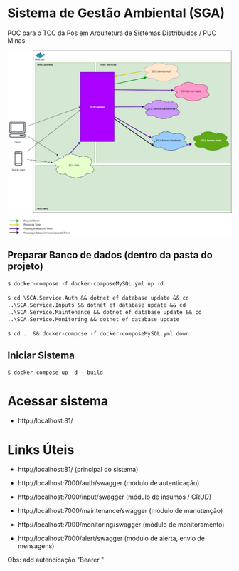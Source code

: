 # Sistema de Gestão Ambiental (SGA)
POC para o TCC da Pós em Arquitetura de Sistemas Distribuidos / PUC Minas

![alt text](https://raw.githubusercontent.com/alansvieceli/tcc-pos-poc-sca/master/diagrama.png)

## Preparar Banco de dados (dentro da pasta do projeto)

```
$ docker-compose -f docker-composeMySQL.yml up -d

$ cd \SCA.Service.Auth && dotnet ef database update && cd ..\SCA.Service.Inputs && dotnet ef database update && cd ..\SCA.Service.Maintenance && dotnet ef database update && cd ..\SCA.Service.Monitoring && dotnet ef database update

$ cd .. && docker-compose -f docker-composeMySQL.yml down
```

## Iniciar Sistema

```
$ docker-compose up -d --build
```

# Acessar sistema

- http://localhost:81/

# Links Úteis


- http://localhost:81/  (principal do sistema)

- http://localhost:7000/auth/swagger (módulo de autenticação)
- http://localhost:7000/input/swagger (módulo de insumos / CRUD)
- http://localhost:7000/maintenance/swagger (módulo de manutenção)
- http://localhost:7000/monitoring/swagger (módulo de monitoramento)
- http://localhost:7000/alert/swagger (módulo de alerta, envio de mensagens)

Obs: add autencicação "Bearer <token>"
